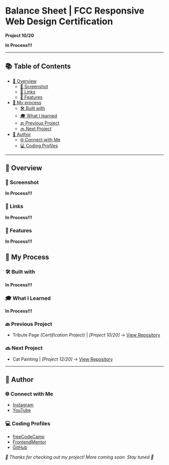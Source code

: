 # Balance Sheet | FCC Responsive Web Design Certification

**Project 10/20**

**In Process!!!**

---

## 📚 Table of Contents

- [🔎 Overview](#-overview)
  - [📸 Screenshot](#-screenshot)
  - [🔗 Links](#-links)
  - [📌 Features](#-features)
- [🧠 My process](#-my-process)
  - [🛠️ Built with](#️-built-with)
  - [🎓 What I learned](#-what-i-learned)
  - [🔙 Previous Project](#-previous-project)
  - [🔜 Next Project](#-next-project)
- [👤 Author](#-author)
  - [🌐 Connect with Me](#-connect-with-me)
  - [💻 Coding Profiles](#-coding-profiles)

---

## 🔎 Overview

### 📸 Screenshot

**In Process!!!**

### 🔗 Links

**In Process!!!**

### 📌 Features

**In Process!!!**

## 🧠 My Process

### 🛠️ Built with

**In Process!!!**

### 🎓 What I Learned

**In Process!!!**

### 🔙 Previous Project

 - Tribute Page *(Certification Project)* | *[Project 10/20]* → [View Repository](https://github.com/DalaScript/tribute-page)

### 🔜 Next Project

 - Cat Painting | *[Project 12/20]* → [View Repository](https://github.com/DalaScript/cat-painting)

---

## 👤 Author

### 🌐 Connect with Me

 - [Instagram](https://www.instagram.com/DalaScript)
 - [YouTube](https://www.youtube.com/@DalaScript)

### 💻 Coding Profiles

 - [freeCodeCamp](https://www.freecodecamp.org/DalaScript)
 - [FrontendMentor](https://www.frontendmentor.io/profile/DalaScript)
 - [GitHub](https://github.com/DalaScript)

*🙌 Thanks for checking out my project! More coming soon. Stay tuned 🚀*
